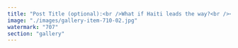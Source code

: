 ```yaml
---
title: "Post Title (optional):<br />What if Haiti leads the way?<br /><br />Post Body:<br />Imagine the first post-state society—not post-collapse, but post-delegation.<br /><br />Where identity isn't issued, but signed.<br />Where social coordination flows through cryptographic liquidity, not legal coercion.<br />Where 'governance' isn't a building, but a protocol upgrade.<br /><br />Haiti, born in defiance of colonial consensus, could again pioneer a new consensus—one rooted in keys, not kings.<br /><br />It's not utopia. It's unfinished.<br />But when the rails are crypto-native, and the logic of the state is forked… what do we even call that space?<br /><br />Not a nation.<br />Not a DAO.<br /><br />Maybe: a proof-of-human system still debugging itself in public.<br /><br />And if that breaks LinkedIn’s moderation AI — maybe that’s a sign we’re asking the right questions."
image: "./images/gallery-item-710-02.jpg"
watermark: "707"
section: "gallery"
---
```

